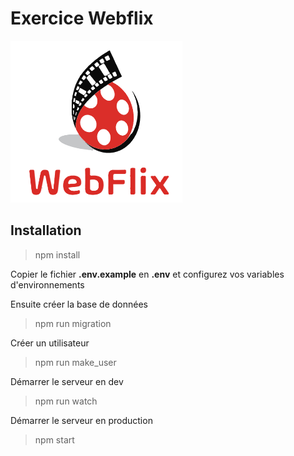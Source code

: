 # Exercice Webflix
![public/logo.png](public/logo.png)

## Installation
> npm install

Copier le fichier **.env.example** en **.env** et configurez vos variables d'environnements

Ensuite créer la base de données
> npm run migration 

Créer un utilisateur
> npm run make_user <username> <password> <firstname> <lastname>

Démarrer le serveur en dev
> npm run watch

Démarrer le serveur en production
> npm start